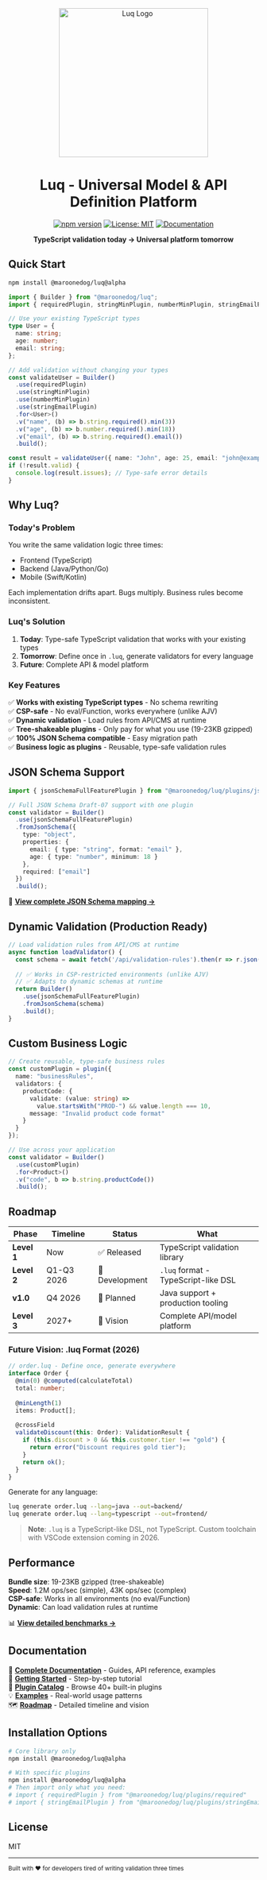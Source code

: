 <div align="center">
  <img src="./public/img/library_image.png" alt="Luq Logo" width="300" />
  
  # Luq - Universal Model & API Definition Platform

[![npm version](https://img.shields.io/npm/v/@maroonedog/luq.svg)](https://www.npmjs.com/package/@maroonedog/luq)
[![License: MIT](https://img.shields.io/badge/License-MIT-blue.svg)](https://opensource.org/licenses/MIT)
[![Documentation](https://img.shields.io/badge/docs-luq.dev-purple)](https://luq.dev)

**TypeScript validation today → Universal platform tomorrow**

</div>

## Quick Start

```bash
npm install @maroonedog/luq@alpha
```

```typescript
import { Builder } from "@maroonedog/luq";
import { requiredPlugin, stringMinPlugin, numberMinPlugin, stringEmailPlugin } from "@maroonedog/luq/plugins";

// Use your existing TypeScript types
type User = {
  name: string;
  age: number;
  email: string;
};

// Add validation without changing your types
const validateUser = Builder()
  .use(requiredPlugin)
  .use(stringMinPlugin)
  .use(numberMinPlugin)
  .use(stringEmailPlugin)
  .for<User>()
  .v("name", (b) => b.string.required().min(3))
  .v("age", (b) => b.number.required().min(18))
  .v("email", (b) => b.string.required().email())
  .build();

const result = validateUser({ name: "John", age: 25, email: "john@example.com" });
if (!result.valid) {
  console.log(result.issues); // Type-safe error details
}
```

## Why Luq?

### Today's Problem
You write the same validation logic three times:
- Frontend (TypeScript)
- Backend (Java/Python/Go)
- Mobile (Swift/Kotlin)

Each implementation drifts apart. Bugs multiply. Business rules become inconsistent.

### Luq's Solution
1. **Today**: Type-safe TypeScript validation that works with your existing types
2. **Tomorrow**: Define once in `.luq`, generate validators for every language
3. **Future**: Complete API & model platform

### Key Features
✅ **Works with existing TypeScript types** - No schema rewriting  
✅ **CSP-safe** - No eval/Function, works everywhere (unlike AJV)  
✅ **Dynamic validation** - Load rules from API/CMS at runtime  
✅ **Tree-shakeable plugins** - Only pay for what you use (19-23KB gzipped)  
✅ **100% JSON Schema compatible** - Easy migration path  
✅ **Business logic as plugins** - Reusable, type-safe validation rules

## JSON Schema Support

```typescript
import { jsonSchemaFullFeaturePlugin } from "@maroonedog/luq/plugins/jsonSchemaFullFeature";

// Full JSON Schema Draft-07 support with one plugin
const validator = Builder()
  .use(jsonSchemaFullFeaturePlugin)
  .fromJsonSchema({
    type: "object",
    properties: {
      email: { type: "string", format: "email" },
      age: { type: "number", minimum: 18 }
    },
    required: ["email"]
  })
  .build();
```

📖 **[View complete JSON Schema mapping →](https://luq.dev/json-schema)**

## Dynamic Validation (Production Ready)

```typescript
// Load validation rules from API/CMS at runtime
async function loadValidator() {
  const schema = await fetch('/api/validation-rules').then(r => r.json());
  
  // ✅ Works in CSP-restricted environments (unlike AJV)
  // ✅ Adapts to dynamic schemas at runtime
  return Builder()
    .use(jsonSchemaFullFeaturePlugin)
    .fromJsonSchema(schema)
    .build();
}
```

## Custom Business Logic

```typescript
// Create reusable, type-safe business rules
const customPlugin = plugin({
  name: "businessRules",
  validators: {
    productCode: {
      validate: (value: string) => 
        value.startsWith("PROD-") && value.length === 10,
      message: "Invalid product code format"
    }
  }
});

// Use across your application
const validator = Builder()
  .use(customPlugin)
  .for<Product>()
  .v("code", b => b.string.productCode())
  .build();
```

## Roadmap

| Phase | Timeline | Status | What |
|-------|----------|--------|------|
| **Level 1** | Now | ✅ Released | TypeScript validation library |
| **Level 2** | Q1-Q3 2026 | 🚧 Development | `.luq` format - TypeScript-like DSL |
| **v1.0** | Q4 2026 | 📅 Planned | Java support + production tooling |
| **Level 3** | 2027+ | 🔮 Vision | Complete API/model platform |

### Future Vision: .luq Format (2026)

```typescript
// order.luq - Define once, generate everywhere
interface Order {
  @min(0) @computed(calculateTotal)
  total: number;
  
  @minLength(1)
  items: Product[];
  
  @crossField
  validateDiscount(this: Order): ValidationResult {
    if (this.discount > 0 && this.customer.tier !== "gold") {
      return error("Discount requires gold tier");
    }
    return ok();
  }
}
```

Generate for any language:
```bash
luq generate order.luq --lang=java --out=backend/
luq generate order.luq --lang=typescript --out=frontend/
```

> **Note**: `.luq` is a TypeScript-like DSL, not TypeScript. Custom toolchain with VSCode extension coming in 2026.

## Performance

**Bundle size**: 19-23KB gzipped (tree-shakeable)  
**Speed**: 1.2M ops/sec (simple), 43K ops/sec (complex)  
**CSP-safe**: Works in all environments (no eval/Function)  
**Dynamic**: Can load validation rules at runtime

📊 **[View detailed benchmarks →](https://luq.dev/benchmarks)**

## Documentation

📖 **[Complete Documentation](https://luq.dev)** - Guides, API reference, examples  
🚀 **[Getting Started](https://luq.dev/docs/getting-started)** - Step-by-step tutorial  
🧩 **[Plugin Catalog](https://luq.dev/plugins)** - Browse 40+ built-in plugins  
💡 **[Examples](https://luq.dev/examples)** - Real-world usage patterns  
🗺️ **[Roadmap](https://luq.dev/roadmap)** - Detailed timeline and vision

## Installation Options

```bash
# Core library only
npm install @maroonedog/luq@alpha

# With specific plugins
npm install @maroonedog/luq@alpha
# Then import only what you need:
# import { requiredPlugin } from "@maroonedog/luq/plugins/required"
# import { stringEmailPlugin } from "@maroonedog/luq/plugins/stringEmail"
```

## License

MIT

---

<sub>Built with ❤️ for developers tired of writing validation three times</sub>